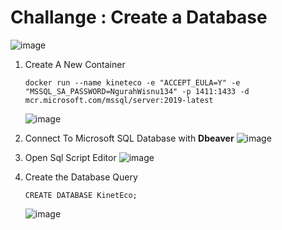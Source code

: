 # Challange : Create a Database 
![image](https://github.com/user-attachments/assets/7139c854-4dbb-422a-a73b-f463bffc8819)
1. Create A New Container
   ```
   docker run --name kineteco -e "ACCEPT_EULA=Y" -e "MSSQL_SA_PASSWORD=NgurahWisnu134" -p 1411:1433 -d mcr.microsoft.com/mssql/server:2019-latest
   ```
   ![image](https://github.com/user-attachments/assets/6ad1cc20-c3ed-42a6-b818-24b2405d9f9d)

2. Connect To Microsoft SQL Database with **Dbeaver**
   ![image](https://github.com/user-attachments/assets/7329d68c-f509-460e-8c9d-b7514328112a)
3. Open Sql Script Editor
   ![image](https://github.com/user-attachments/assets/a293bec8-784e-4ab1-9c0b-0d379a9f1ac2)
4. Create the Database Query
   ```
   CREATE DATABASE KinetEco;
   ```
   ![image](https://github.com/user-attachments/assets/03b1a34c-181d-460b-a3ce-d55649c5d61d)
